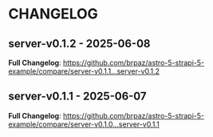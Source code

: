 # CHANGELOG

## server-v0.1.2 - 2025-06-08

**Full Changelog**: https://github.com/brpaz/astro-5-strapi-5-example/compare/server-v0.1.1...server-v0.1.2

## server-v0.1.1 - 2025-06-07

**Full Changelog**: https://github.com/brpaz/astro-5-strapi-5-example/compare/server-v0.1.0...server-v0.1.1
